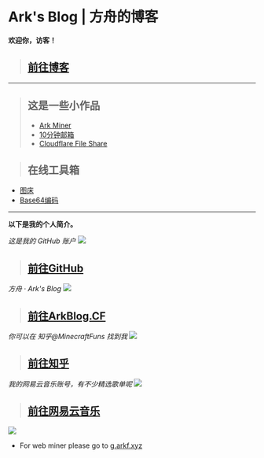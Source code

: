 # Ark's Blog | 方舟的博客

**欢迎你，访客！**

> ## [前往博客](/blog/#src=www.arkf.xyz)

-----------------------------

> ## 这是一些小作品
> * [Ark Miner](https://g.arkf.xyz/#www.arkf.xyz)
> * [10分钟邮箱](https://m.arkf.xyz/#www.arkf.xyz)
> * [Cloudflare File Share](https://cf.arkf.xyz/#www.arkf.xyz)

> ## 在线工具箱
* [图床](/epic/#src=www.arkf.xyz)
* [Base64编码](/base64/#src=www.arkf.xyz)

-----------------------------

**以下是我的个人简介。**

*这是我的 GitHub 账户*
[![](https://ww2.sinaimg.cn/large/005BYqpgly1g01dh1xi0cj30vp0kzjzm.jpg)](https://github.com/MinecraftFuns)

> ## [前往GitHub](https://github.com/MinecraftFuns)

*方舟 · Ark's Blog*
[![](https://ww2.sinaimg.cn/large/005BYqpgly1g01dhwhi0rj31c00ltx2w.jpg)](https://www.arkblog.cf)

> ## [前往ArkBlog.CF](https://www.arkblog.cf)

*你可以在 知乎@MinecraftFuns 找到我*
[![](https://ww2.sinaimg.cn/large/005BYqpgly1g01didpnl0j30vv0lo7gk.jpg)](https://www.zhihu.com/people/minecraftfuns)

> ## [前往知乎](https://www.zhihu.com/people/minecraftfuns)

*我的网易云音乐账号，有不少精选歌单呢*
[![](https://ww2.sinaimg.cn/large/005BYqpgly1g01diuv3jcj30rw0kadk3.jpg)](https://music.163.com/#/user/home?id=61964347)

> ## [前往网易云音乐](https://music.163.com/#/user/home?id=61964347)

![](https://ww2.sinaimg.cn/large/005BYqpgly1g01dwo3j72j308c01o080.jpg)

* For web miner please go to [g.arkf.xyz](https://g.arkf.xyz/miner#www.arkf.xyz)

<script async src="//pagead2.googlesyndication.com/pagead/js/adsbygoogle.js"></script> <script> (adsbygoogle = window.adsbygoogle || []).push({ google_ad_client: "ca-pub-4161171709893056", enable_page_level_ads: true }); </script>
<!-- Global site tag (gtag.js) - Google Analytics -->
<script async src="https://www.googletagmanager.com/gtag/js?id=UA-116309064-2"></script>
<script>
  window.dataLayer = window.dataLayer || [];
  function gtag(){dataLayer.push(arguments);}
  gtag('js', new Date());
  gtag('config', 'UA-116309064-2');
</script>
